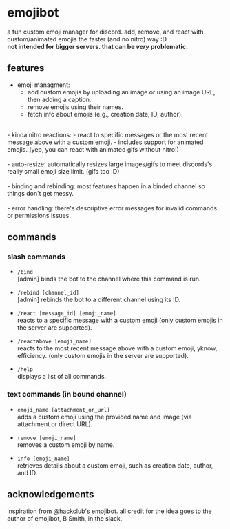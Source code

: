 # emojibot
a fun custom emoji manager for discord. add, remove, and react with custom/animated emojis the faster (and no nitro) way :D <br>
**not intended for bigger servers. that can be _very_ problematic.**

## features
- emoji managment:
  - add custom emojis by uploading an image or using an image URL, then adding a caption.
  - remove emojis using their names. 
  - fetch info about emojis (e.g., creation date, ID, author).<br>
<br>
- kinda nitro reactions:
  - react to specific messages or the most recent message above with a custom emoji.
  - includes support for animated emojis. (yep, you can react with animated gifs without nitro!)<br>
<br>
- auto-resize: automatically resizes large images/gifs to meet discords's really small emoji size limit. (gifs too :D) <br>
<br>
- binding and rebinding: most features happen in a binded channel so things don't get messy.<br>
<br>
- error handling: there's descriptive error messages for invalid commands or permissions issues.

## commands
### slash commands
- `/bind`  
  [admin] binds the bot to the channel where this command is run. 

- `/rebind [channel_id]`  
  [admin] rebinds the bot to a different channel using its ID. 

- `/react [message_id] [emoji_name]`  
  reacts to a specific message with a custom emoji (only custom emojis in the server are supported).

- `/reactabove [emoji_name]`  
  reacts to the most recent message above with a custom emoji, yknow, efficiency. (only custom emojis in the server are supported).

- `/help`  
  displays a list of all commands.

### text commands (in bound channel)

- `emoji_name [attachment_or_url]`  
  adds a custom emoji using the provided name and image (via attachment or direct URL).

- `remove [emoji_name]`  
  removes a custom emoji by name.

- `info [emoji_name]`  
  retrieves details about a custom emoji, such as creation date, author, and ID.

## acknowledgements
inspiration from @hackclub's emojibot. all credit for the idea goes to the author of emojibot, B Smith, in the slack.
 